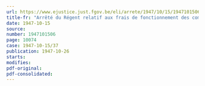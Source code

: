 ```yaml
---
url: https://www.ejustice.just.fgov.be/eli/arrete/1947/10/15/1947101506/justel
title-fr: "Arrêté du Régent relatif aux frais de fonctionnement des commissions consultatives pour prisonniers politiques et déterminant dans quelles conditions les secrétaires de ces commissions sont chargés de réunir certaines pièces en vue de la constitution du dossier des intéressés"
date: 1947-10-15
source:
number: 1947101506
page: 10074
case: 1947-10-15/37
publication: 1947-10-26
starts:
modifies:
pdf-original:
pdf-consolidated:
---
```


